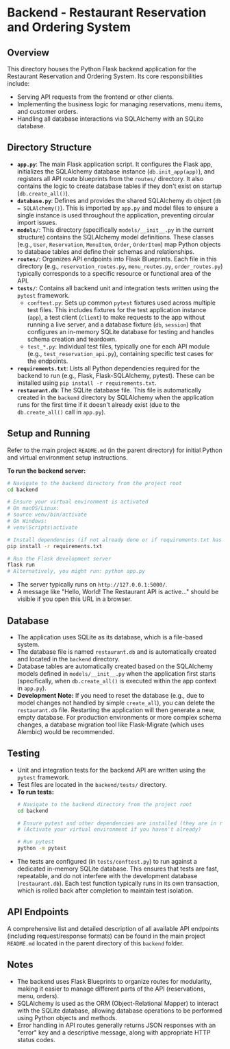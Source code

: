 # Backend - Restaurant Reservation and Ordering System

## Overview
This directory houses the Python Flask backend application for the Restaurant Reservation and Ordering System.
Its core responsibilities include:
- Serving API requests from the frontend or other clients.
- Implementing the business logic for managing reservations, menu items, and customer orders.
- Handling all database interactions via SQLAlchemy with an SQLite database.

## Directory Structure

-   **`app.py`**: The main Flask application script. It configures the Flask app, initializes the SQLAlchemy database instance (`db.init_app(app)`), and registers all API route blueprints from the `routes/` directory. It also contains the logic to create database tables if they don't exist on startup (`db.create_all()`).
-   **`database.py`**: Defines and provides the shared SQLAlchemy `db` object (`db = SQLAlchemy()`). This is imported by `app.py` and model files to ensure a single instance is used throughout the application, preventing circular import issues.
-   **`models/`**: This directory (specifically `models/__init__.py` in the current structure) contains the SQLAlchemy model definitions. These classes (e.g., `User`, `Reservation`, `MenuItem`, `Order`, `OrderItem`) map Python objects to database tables and define their schemas and relationships.
-   **`routes/`**: Organizes API endpoints into Flask Blueprints. Each file in this directory (e.g., `reservation_routes.py`, `menu_routes.py`, `order_routes.py`) typically corresponds to a specific resource or functional area of the API.
-   **`tests/`**: Contains all backend unit and integration tests written using the `pytest` framework.
    -   `conftest.py`: Sets up common `pytest` fixtures used across multiple test files. This includes fixtures for the test application instance (`app`), a test client (`client`) to make requests to the app without running a live server, and a database fixture (`db`, `session`) that configures an in-memory SQLite database for testing and handles schema creation and teardown.
    -   `test_*.py`: Individual test files, typically one for each API module (e.g., `test_reservation_api.py`), containing specific test cases for the endpoints.
-   **`requirements.txt`**: Lists all Python dependencies required for the backend to run (e.g., Flask, Flask-SQLAlchemy, pytest). These can be installed using `pip install -r requirements.txt`.
-   **`restaurant.db`**: The SQLite database file. This file is automatically created in the `backend` directory by SQLAlchemy when the application runs for the first time if it doesn't already exist (due to the `db.create_all()` call in `app.py`).

## Setup and Running

Refer to the main project `README.md` (in the parent directory) for initial Python and virtual environment setup instructions.

**To run the backend server:**
```bash
# Navigate to the backend directory from the project root
cd backend

# Ensure your virtual environment is activated
# On macOS/Linux:
# source venv/bin/activate
# On Windows:
# venv\Scripts\activate

# Install dependencies (if not already done or if requirements.txt has changed)
pip install -r requirements.txt

# Run the Flask development server
flask run
# Alternatively, you might run: python app.py
```
- The server typically runs on `http://127.0.0.1:5000/`.
- A message like "Hello, World! The Restaurant API is active..." should be visible if you open this URL in a browser.

## Database
- The application uses SQLite as its database, which is a file-based system.
- The database file is named `restaurant.db` and is automatically created and located in the `backend` directory.
- Database tables are automatically created based on the SQLAlchemy models defined in `models/__init__.py` when the application first starts (specifically, when `db.create_all()` is executed within the app context in `app.py`).
- **Development Note:** If you need to reset the database (e.g., due to model changes not handled by simple `create_all`), you can delete the `restaurant.db` file. Restarting the application will then generate a new, empty database. For production environments or more complex schema changes, a database migration tool like Flask-Migrate (which uses Alembic) would be recommended.

## Testing
- Unit and integration tests for the backend API are written using the `pytest` framework.
- Test files are located in the `backend/tests/` directory.
- **To run tests:**
  ```bash
  # Navigate to the backend directory from the project root
  cd backend

  # Ensure pytest and other dependencies are installed (they are in requirements.txt)
  # (Activate your virtual environment if you haven't already)

  # Run pytest
  python -m pytest
  ```
- The tests are configured (in `tests/conftest.py`) to run against a dedicated in-memory SQLite database. This ensures that tests are fast, repeatable, and do not interfere with the development database (`restaurant.db`). Each test function typically runs in its own transaction, which is rolled back after completion to maintain test isolation.

## API Endpoints
A comprehensive list and detailed description of all available API endpoints (including request/response formats) can be found in the main project `README.md` located in the parent directory of this `backend` folder.

## Notes
- The backend uses Flask Blueprints to organize routes for modularity, making it easier to manage different parts of the API (reservations, menu, orders).
- SQLAlchemy is used as the ORM (Object-Relational Mapper) to interact with the SQLite database, allowing database operations to be performed using Python objects and methods.
- Error handling in API routes generally returns JSON responses with an "error" key and a descriptive message, along with appropriate HTTP status codes.
